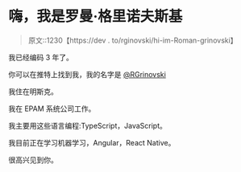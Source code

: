 # 嗨，我是罗曼·格里诺夫斯基

> 原文::1230【https://dev . to/rginovski/hi-im-Roman-grinovski】

我已经编码 3 年了。

你可以在推特上找到我，我的名字是 [@RGrinovski](https://twitter.com/RGrinovski)

我住在明斯克。

我在 EPAM 系统公司工作。

我主要用这些语言编程:TypeScript，JavaScript。

我目前正在学习机器学习，Angular，React Native。

很高兴见到你。